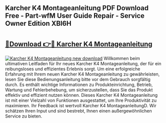## Karcher K4 Montageanleitung PDF Download Free - Part-wfM User Guide Repair - Service Owner Edition XBl6H

# <h2><a href="http://df717w.blite.top/?on=Karcher+K4+Montageanleitung">🔗Download 👉🔴 Karcher K4 Montageanleitung</a></h2>

[![Karcher K4 Montageanleitung new download](https://i.imgur.com/lujVjoI.png)](http://df717w.blite.top/?on=Karcher+K4+Montageanleitung)
Willkommen beim ultimativen Leitfaden für Ihr neues Karcher K4 Montageanleitung, der für ein reibungsloses und effizientes Erlebnis sorgt. Um eine erfolgreiche Erfahrung mit Ihrem neuen Karcher K4 Montageanleitung zu gewährleisten, lesen Sie diese Bedienungsanleitung bitte vor dem Gebrauch sorgfältig durch. Es enthält wichtige Informationen zu Produkteinrichtung, Betrieb, Wartung und Fehlerbehebung, um sicherzustellen, dass Sie das Produkt effektiv und effizient nutzen können. Dieses Karcher K4 Montageanleitung ist mit einer Vielzahl von Funktionen ausgestattet, um Ihre Produktivität zu maximieren. Ihr Feedback ist wertvoll Karcher K4 MontageanleitungD. Wir schätzen Ihren Input und sind bestrebt, Ihnen einen außergewöhnlichen Service zu bieten.
